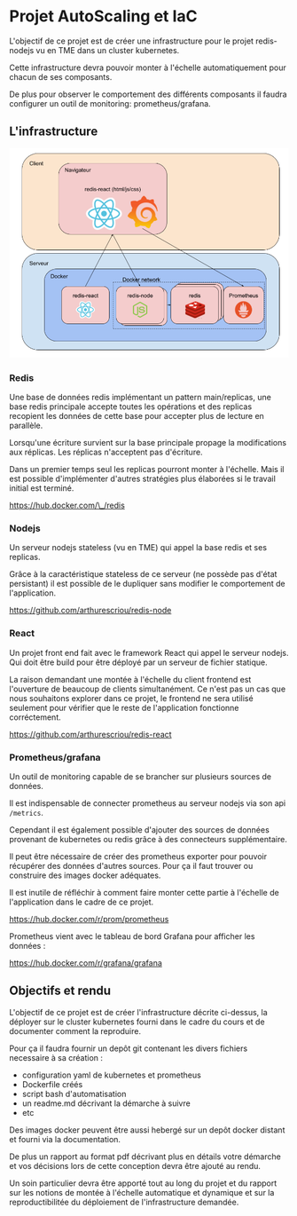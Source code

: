 # Projet AutoScaling et IaC

L'objectif de ce projet est de créer une infrastructure pour le projet redis-nodejs vu en TME dans un cluster kubernetes.

Cette infrastructure devra pouvoir monter à l'échelle automatiquement pour chacun de ses composants.

De plus pour observer le comportement des différents composants il faudra configurer un outil de monitoring: prometheus/grafana.

## L'infrastructure

<img src="./img/redisTME3ScaleProm.png"/>

### Redis

Une base de données redis implémentant un pattern main/replicas, une base redis principale accepte toutes les opérations et des replicas recopient les données de cette base pour accepter plus de lecture en parallèle.

Lorsqu'une écriture survient sur la base principale propage la modifications aux réplicas. Les réplicas n'acceptent pas d'écriture.

Dans un premier temps seul les replicas pourront monter à l'échelle. Mais il est possible d'implémenter d'autres stratégies plus élaborées si le travail initial est terminé.

<a href="https://hub.docker.com/_/redis" >https://hub.docker.com/\_/redis</a>

### Nodejs

Un serveur nodejs stateless (vu en TME) qui appel la base redis et ses replicas.

Grâce à la caractéristique stateless de ce serveur (ne possède pas d'état persistant) il est possible de le dupliquer sans modifier le comportement de l'application.

<a href="https://github.com/arthurescriou/redis-node" >https://github.com/arthurescriou/redis-node</a>

### React

Un projet front end fait avec le framework React qui appel le serveur nodejs.
Qui doit être build pour être déployé par un serveur de fichier statique.

La raison demandant une montée à l'échelle du client frontend est l'ouverture de beaucoup de clients simultanément. Ce n'est pas un cas que nous souhaitons explorer dans ce projet, le frontend ne sera utilisé seulement pour vérifier que le reste de l'application fonctionne corréctement.

<a href="https://github.com/arthurescriou/redis-react" >https://github.com/arthurescriou/redis-react</a>

### Prometheus/grafana

Un outil de monitoring capable de se brancher sur plusieurs sources de données.

Il est indispensable de connecter prometheus au serveur nodejs via son api `/metrics`.

Cependant il est également possible d'ajouter des sources de données provenant de kubernetes ou redis grâce à des connecteurs supplémentaire.

Il peut être nécessaire de créer des prometheus exporter pour pouvoir récupérer des données d'autres sources. Pour ça il faut trouver ou construire des images docker adéquates.

Il est inutile de réfléchir à comment faire monter cette partie à l'échelle de l'application dans le cadre de ce projet.

<a href="https://hub.docker.com/r/prom/prometheus">https://hub.docker.com/r/prom/prometheus</a>

Prometheus vient avec le tableau de bord Grafana pour afficher les données :

<a href="https://hub.docker.com/r/grafana/grafana">https://hub.docker.com/r/grafana/grafana</a>

## Objectifs et rendu

L'objectif de ce projet est de créer l'infrastructure décrite ci-dessus, la déployer sur le cluster kubernetes fourni dans le cadre du cours et de documenter comment la reproduire.

Pour ça il faudra fournir un depôt git contenant les divers fichiers necessaire à sa création :

- configuration yaml de kubernetes et prometheus
- Dockerfile créés
- script bash d'automatisation
- un readme.md décrivant la démarche à suivre
- etc

Des images docker peuvent être aussi hebergé sur un depôt docker distant et fourni via la documentation.

De plus un rapport au format pdf décrivant plus en détails votre démarche et vos décisions lors de cette conception devra être ajouté au rendu.

Un soin particulier devra être apporté tout au long du projet et du rapport sur les notions de montée à l'échelle automatique et dynamique et sur la reproductibilitée du déploiement de l'infrastructure demandée.
